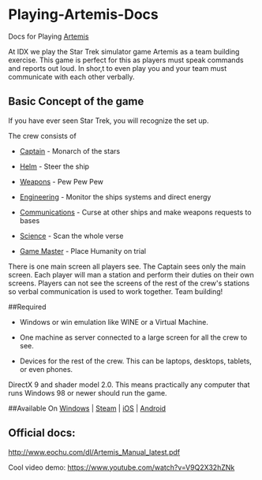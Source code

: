 # Playing-Artemis-Docs
Docs for Playing [Artemis](http://artemis.eochu.com/)

At IDX we play the Star Trek simulator game Artemis as a team building exercise. This game is perfect for this as players must speak commands and reports out loud. In shor,t to even play you and your team must communicate with each other verbally.

## Basic Concept of the game
If you have ever seen Star Trek, you will recognize the set up.

The crew consists of

* [Captain](https://github.com/antonioortegajr/Playing-Artemis-Docs/blob/master/crew-positions/captain.md) - Monarch of the stars

* [Helm](https://github.com/antonioortegajr/Playing-Artemis-Docs/blob/master/crew-positions/helm.md) - Steer the ship

* [Weapons](https://github.com/antonioortegajr/Playing-Artemis-Docs/blob/master/crew-positions/weapons.md) - Pew Pew Pew

* [Engineering](https://github.com/antonioortegajr/Playing-Artemis-Docs/blob/master/crew-positions/enginiering.md) - Monitor the ships systems and direct energy

* [Communications](https://github.com/antonioortegajr/Playing-Artemis-Docs/blob/master/crew-positions/communications.md) - Curse at other ships and make weapons requests to bases

* [Science](https://github.com/antonioortegajr/Playing-Artemis-Docs/blob/master/crew-positions/science.md) - Scan the whole verse

* [Game Master](https://github.com/antonioortegajr/Playing-Artemis-Docs/blob/master/crew-positions/game-master.md) - Place Humanity on trial


There is one main screen all players see. The Captain sees only the main screen. Each player will man a station and perform their duties on their own screens. Players can not see the screens of the rest of the crew's stations so verbal communication is used to work together. Team building!

##Required

* Windows or win emulation like WINE or a Virtual Machine.

* One machine as server connected to a large screen for all the crew to see.

* Devices for the rest of the crew. This can be laptops, desktops, tablets, or even phones.

DirectX 9 and shader model 2.0. This means practically any computer that runs Windows 98 or newer should run the game.

##Available On
[Windows](http://artemis.eochu.com/index.php/buy-the-game/) |
[Steam](http://store.steampowered.com/app/247350/) |
[iOS](https://itunes.apple.com/us/app/artemis-spaceship-bridge-simulator/id578372500?mt=8) |
[Android](https://play.google.com/store/apps/details?id=incandescent.game.artemis&hl=en)

## Official docs:
http://www.eochu.com/dl/Artemis_Manual_latest.pdf

Cool video demo: https://www.youtube.com/watch?v=V9Q2X32hZNk
